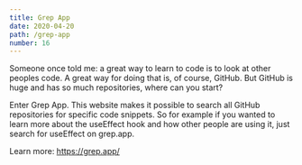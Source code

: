 ```yaml
---
title: Grep App
date: 2020-04-20
path: /grep-app
number: 16
---
```


Someone once told me: a great way to learn to code is to look at other peoples
code. A great way for doing that is, of course, GitHub. But GitHub is huge and
has so much repositories, where can you start?

Enter Grep App. This website makes it possible to search all GitHub repositories
for specific code snippets. So for example if you wanted to learn more about the
useEffect hook and how other people are using it, just search for useEffect on
grep.app.

Learn more: https://grep.app/
